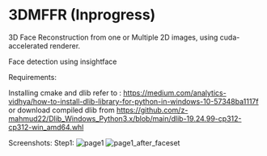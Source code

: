 # 3DMFFR (Inprogress)
3D Face Reconstruction from one or Multiple 2D images, using cuda-accelerated renderer.

Face detection using insightface

Requirements:

Installing cmake and dlib refer to : https://medium.com/analytics-vidhya/how-to-install-dlib-library-for-python-in-windows-10-57348ba1117f
or download compiled dlib from https://github.com/z-mahmud22/Dlib_Windows_Python3.x/blob/main/dlib-19.24.99-cp312-cp312-win_amd64.whl

Screenshots:
Step1:
![page1](https://github.com/user-attachments/assets/1d17f1da-e108-4e87-97ba-4afb79c59168)
![page1_after_faceset](https://github.com/user-attachments/assets/bbb9c93d-a2b3-4bc4-bc0e-f6ec2b542f3f)
